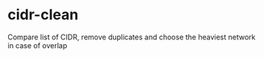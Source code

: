 # cidr-clean
Compare list of CIDR, remove duplicates and choose the heaviest network in case of overlap
